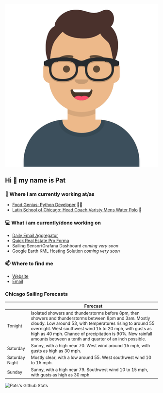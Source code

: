 [![Social banner for p-j-falconer](https://raw.githubusercontent.com/P-J-FALCONER/P-J-FALCONER/master/assets/avataaars.svg)](https://patfalconer.com/)
## Hi :wave: my name is Pat

### 💼 Where I am currently working at/as
- [Food Genius: Python Developer](https://getfoodgenius.com/) 🍔🐍
- [Latin School of Chicago: Head Coach Varisty Mens Water Polo](https://www.latinschool.org/) 🤽


### 💻 What i am currently/done working on
 - [Daily Email Aggregator](https://github.com/P-J-FALCONER/dott_daily_mail)
 - [Quick Real Estate Pro Forma](https://github.com/P-J-FALCONER/henry)
 - Sailing Sensor/Grafana Dashboard *coming very soon*
 - Google Earth KML Hosting Solution *coming very soon*

### 📫 Where to find me
 - [Website](https://patfalconer.com/)
 - [Email](mailto:patrick.j.falconer@gmail.com)


### Chicago Sailing Forecasts
|   | Forecast  |
|---|---|
| Tonight | Isolated showers and thunderstorms before 8pm, then showers and thunderstorms between 8pm and 3am. Mostly cloudy. Low around 53, with temperatures rising to around 55 overnight. West southwest wind 15 to 20 mph, with gusts as high as 40 mph. Chance of precipitation is 90%. New rainfall amounts between a tenth and quarter of an inch possible. |
| Saturday | Sunny, with a high near 70. West wind around 15 mph, with gusts as high as 30 mph. |
| Saturday Night | Mostly clear, with a low around 55. West southwest wind 10 to 15 mph. |
| Sunday | Sunny, with a high near 79. Southwest wind 10 to 15 mph, with gusts as high as 30 mph. |

![Pats's Github Stats](https://github-readme-stats.vercel.app/api?username=p-j-falconer&show_icons=true&theme=radical)
